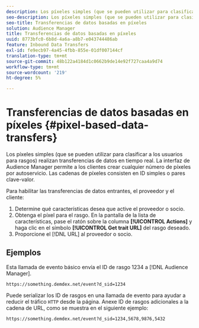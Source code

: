 ```yaml
---
description: Los píxeles simples (que se pueden utilizar para clasificar a los usuarios para rasgos) realizan transferencias de datos en tiempo real. La interfaz de Audience Manager permite a los clientes crear cualquier número de píxeles por autoservicio. Las cadenas de píxeles consisten en ID simples o pares clave-valor.
seo-description: Los píxeles simples (que se pueden utilizar para clasificar a los usuarios para rasgos) realizan transferencias de datos en tiempo real. La interfaz de Audience Manager permite a los clientes crear cualquier número de píxeles por autoservicio. Las cadenas de píxeles consisten en ID simples o pares clave-valor.
seo-title: Transferencias de datos basadas en píxeles
solution: Audience Manager
title: Transferencias de datos basadas en píxeles
uuid: 8773bfc0-6b8d-4a6a-a8b7-e043744486ab
feature: Inbound Data Transfers
exl-id: fe9ecb97-4a45-4fbb-855e-01df007144cf
translation-type: tm+mt
source-git-commit: 48b122a4184d1c0662b9de14e92f727caa4a9d74
workflow-type: tm+mt
source-wordcount: '219'
ht-degree: 5%

---
```


# Transferencias de datos basadas en píxeles {#pixel-based-data-transfers}

Los píxeles simples (que se pueden utilizar para clasificar a los usuarios para rasgos) realizan transferencias de datos en tiempo real. La interfaz de Audience Manager permite a los clientes crear cualquier número de píxeles por autoservicio. Las cadenas de píxeles consisten en ID simples o pares clave-valor.

<!-- c_rt_inbound_pixel_transfers.xml -->

Para habilitar las transferencias de datos entrantes, el proveedor y el cliente:

1. Determine qué características desea que active el proveedor o socio.
1. Obtenga el píxel para el rasgo. En la pantalla de la lista de características, pase el ratón sobre la columna **[!UICONTROL Actions]** y haga clic en el símbolo **[!UICONTROL Get trait URL]** del rasgo deseado.
1. Proporcione el [!DNL URL] al proveedor o socio.

## Ejemplos

Esta llamada de evento básico envía el ID de rasgo 1234 a [!DNL Audience Manager].

```
https://something.demdex.net/event?d_sid=1234
```

Puede serializar los ID de rasgos en una llamada de evento para ayudar a reducir el tráfico `HTTP` desde la página. Anexe ID de rasgos adicionales a la cadena de URL, como se muestra en el siguiente ejemplo:

```
https://something.demdex.net/event?d_sid=1234,5678,9876,5432
```
